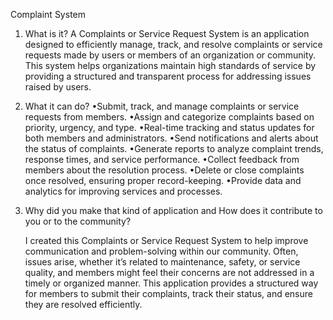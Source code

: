 Complaint System 

1.	What is it? 
A Complaints or Service Request System is an application designed to efficiently manage, track, and resolve complaints or service requests made by users or members of an organization or community. This system helps organizations maintain high standards of service by providing a structured and transparent process for addressing issues raised by users.

2. What it can do? 
•Submit, track, and manage complaints or service requests from members.
•Assign and categorize complaints based on priority, urgency, and type.
•Real-time tracking and status updates for both members and administrators.
•Send notifications and alerts about the status of complaints.
•Generate reports to analyze complaint trends, response times, and service performance.
•Collect feedback from members about the resolution process.
•Delete or close complaints once resolved, ensuring proper record-keeping.
•Provide data and analytics for improving services and processes.

2. Why did you make that kind of application and How does it contribute to you or to the community?

	I created this Complaints or Service Request System to help improve communication and problem-solving within our community. Often, issues arise, whether it’s related to maintenance, safety, or service quality, and members might feel their concerns are not addressed in a timely or organized manner. This application provides a structured way for members to submit their complaints, track their status, and ensure they are resolved efficiently.
